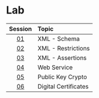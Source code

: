 # Lab

|  Session  | Topic                |
| :-------: | :------------------- |
| [01](01/) | XML - Schema         |
| [02](02/) | XML - Restrictions   |
| [03](03/) | XML - Assertions     |
| [04](04/) | Web Service          |
| [05](05/) | Public Key Crypto    |
| [06](06/) | Digital Certificates |
